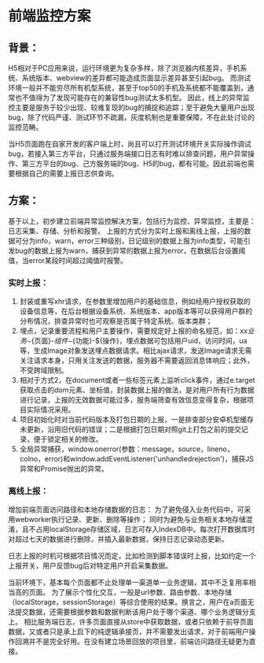 # 前端监控方案
## 背景：
H5相对于PC应用来说，运行环境更为复杂多样，除了浏览器内核差异，手机系统、系统版本、webview的差异都可能造成页面显示差异甚至引起bug。
而测试环境一般并不能穷尽所有机型系统，甚至于top50的手机及系统都不能覆盖到，通常也不值得为了发现可能存在的兼容性bug测试太多机型。
因此，线上的异常监控主要是服务于较少出现、较难复现的bug的捕捉和追踪；至于避免大量用户出现bug，除了代码严谨、测试环节不疏漏，灰度机制也是重要保障，不在此处讨论的监控范畴。

当H5页面跑在自家开发的客户端上时，尚且可以打开测试环境开关实际操作调试bug，若接入第三方平台，只通过服务端接口日志有时难以排查问题，用户异常操作、第三方平台的bug、己方服务端的bug、H5的bug，都有可能。因此前端也需要根据自己的需要上报日志供查询。

## 方案：
基于以上，初步建立前端异常监控解决方案，包括行为监控、异常监控，主要是：日志采集、存储、分析和报警。
上报的方式分为实时上报和离线上报，上报的数据可分为info，warn，error三种级别，日记级别的数据上报为info类型，可能引发bug的数据上报为warn，捕获到异常的数据上报为error，在数据后台设置阈值，当error某段时间超过阈值时报警。

### 实时上报：
1. 封装或重写xhr请求，在参数里增加用户的基础信息，例如经用户授权获取的设备信息等，在后台根据设备系统、系统版本、app版本等可以获得用户群的分布情况，排查异常时也可观察是否属于特定系统、版本类群；
2. 埋点，记录重要流程和用户主要操作，需要规定好上报的命名规范，如：${xx业务}-${页面}-${组件}-${功能}-${操作}，埋点数据可包括用户uid，访问时间，ua等，生成Image对象发送埋点数据请求。相比ajax请求，发送Image请求无需关注请求本身，只用关注发送的数据，服务器不需要返回消息体响应；此外，不受跨域限制。
3. 相对于方式2，在document或者一些标签元素上监听click事件，通过e.target获取点击的dom元素、坐标值，封装数据上报的做法，是对用户所有行为数据进行记录，上报的无效数据可能过多，服务端筛查有效信息变得复杂，根据项目实际情况采用。
4. 项目初始化时对当前代码版本及打包日期的上报，一是排查部分安卓机型缓存未更新，沿用旧代码的错误；二是根据打包日期对照git上打包之前的提交记录，便于锁定相关的修改。
5. 全局异常捕获，window.onerror(参数：message，source，lineno，colno，error)和window.addEventListener('unhandledrejection')，捕获JS异常和Promise抛出的异常。

### 离线上报：
增加前端页面访问路径和本地存储数据的日志：
为了避免侵入业务代码中，可采用webworker执行记录、更新、删除等操作；
同时为避免与业务相关本地存储混淆，且不占用localStorage存储区域，日志可存入IndexDB中。每次打开数据库时对超过七天的数据进行删除，并插入最新数据，保持日志记录动态更新。

日志上报的时机可根据项目情况而定，比如检测到脚本错误时上报，比如约定一个上报开关，用户反馈bug后对特定用户开启采集数据。

当前环境下，基本每个页面都不止处理单一渠道单一业务逻辑，其中不乏复用率相当高的页面。
为了展示个性化交互，一般是url参数、路由参数、本地存储（localStorage，sessionStorage）等综合使用的结果。换言之，用户在a页面无法提交数据，还需要根据参数和数据判断该用户处于哪个渠道、哪个业务逻辑分支上。
相比服务端日志，许多页面直接从store中获取数据，或者只依赖于前导页面数据，又或者只是承上启下的纯逻辑承接页，并不需要发出请求，对于前端用户操作回溯并不是完全好用。在没有建立场景回放的项目里，前端访问路径无疑更为直接。
